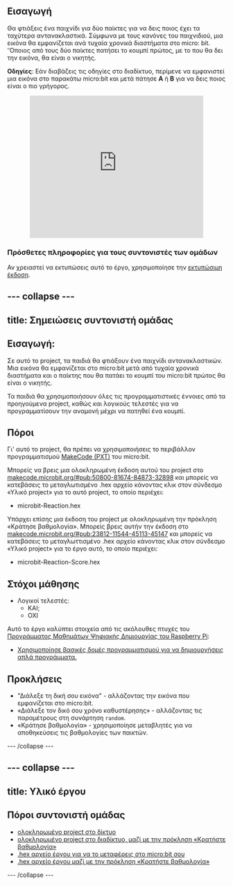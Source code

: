 ## Εισαγωγή

Θα φτιάξεις ένα παιχνίδι για δύο παίκτες για να δεις ποιος έχει τα ταχύτερα αντανακλαστικά. Σύμφωνα με τους κανόνες του παιχνιδιού, μια εικόνα θα εμφανίζεται ανά τυχαία χρονικά διαστήματα στο micro: bit. 'Όποιος από τους δύο παίκτες πατήσει το κουμπί πρώτος, με το που θα δει την εικόνα, θα είναι ο νικητής.

**Οδηγίες**: Εάν διαβάζεις τις οδηγίες στο διαδίκτυο, περίμενε να εμφανιστεί μια εικόνα στο παρακάτω micro:bit και μετά πάτησε **Α** ή **Β** για να δεις ποιος είναι ο πιο γρήγορος.

<div class="trinket" style="width:400px;margin: 0 auto;">
<div style="position:relative;height:0;padding-bottom:81.97%;overflow:hidden;"><iframe style="position:absolute;top:0;left:0;width:100%;height:100%;" src="https://makecode.microbit.org/---run?id=_RAu6KxHvEXMp" allowfullscreen="allowfullscreen" sandbox="allow-popups allow-scripts allow-same-origin" frameborder="0"></iframe></div>
</div>

### Πρόσθετες πληροφορίες για τους συντονιστές των ομάδων

Αν χρειαστεί να εκτυπώσεις αυτό το έργο, χρησιμοποίησε την [εκτυπώσιμη έκδοση](https://projects.raspberrypi.org/en/projects/reaction/print).

## \--- collapse \---

## title: Σημειώσεις συντονιστή ομάδας

## Εισαγωγή:

Σε αυτό το project, τα παιδιά θα φτιάξουν ένα παιχνίδι αντανακλαστικών. Μια εικόνα θα εμφανίζεται στο micro:bit μετά από τυχαία χρονικά διαστήματα και ο παίκτης που θα πατάει το κουμπί του micro:bit πρώτος θα είναι ο νικητής.

Τα παιδιά θα χρησιμοποιήσουν όλες τις προγραμματιστικές έννοιες από τα προηγούμενα project, καθώς και λογικούς τελεστές για να προγραμματίσουν την αναμονή μέχρι να πατηθεί ένα κουμπί.

## Πόροι

Γι' αυτό το project, θα πρέπει να χρησιμοποιήσεις το περιβάλλον προγραμματισμού [MakeCode (PXT)](http://jumpto.cc/pxt-new) του micro:bit.

Μπορείς να βρεις μια ολοκληρωμένη έκδοση αυτού του project στο [makecode.microbit.org/#pub:50800-81674-84873-32898](https://makecode.microbit.org/#pub:50800-81674-84873-32898) και μπορείς να κατεβάσεις το μεταγλωτισμένο .hex αρχείο κάνοντας κλικ στον σύνδεσμο «Υλικό project» για το αυτό project, το οποίο περιέχει:

+ microbit-Reaction.hex

Υπάρχει επίσης μια έκδοση του project με ολοκληρωμένη την πρόκληση «Κράτησε βαθμολογία». Μπορείς βρεις αυτήν την έκδοση στο [makecode.microbit.org/#pub:23812-11544-45113-45147](https://makecode.microbit.org/#pub:23812-11544-45113-45147) και μπορείς να κατεβάσεις το μεταγλωττισμένο .hex αρχείο κάνοντας κλικ στον σύνδεσμο «Υλικό project» για το έργο αυτό, το οποίο περιέχει:

+ microbit-Reaction-Score.hex

## Στόχοι μάθησης

+ Λογικοί τελεστές: 
    + ΚΑΙ;
    + ΟΧΙ

Αυτό το έργο καλύπτει στοιχεία από τις ακόλουθες πτυχές του [Προγράμματος Μαθημάτων Ψηφιακής Δημιουργίας του Raspberry Pi](http://rpf.io/curriculum):

+ [Χρησιμοποίησε βασικές δομές προγραμματισμού για να δημιουργήσεις απλά προγράμματα.](https://www.raspberrypi.org/curriculum/programming/creator)

## Προκλήσεις

+ "Διάλεξε τη δική σου εικόνα" - αλλάζοντας την εικόνα που εμφανίζεται στο micro:bit. 
+ «Διάλεξε τον δικό σου χρόνο καθυστέρησης» - αλλάζοντας τις παραμέτρους στη συνάρτηση `random`.
+ «Κράτησε βαθμολογία» - χρησιμοποίησε μεταβλητές για να αποθηκεύσεις τις βαθμολογίες των παικτών.

\--- /collapse \---

## \--- collapse \---

## title: Υλικό έργου

## Πόροι συντονιστή ομάδας

+ [ολοκληρωμένο project στο δίκτυο](https://makecode.microbit.org/#pub:50800-81674-84873-32898)
+ [ολοκληρωμένο project στο διαδίκτυο, μαζί με την πρόκληση «Κρατήστε βαθμολογία»](https://makecode.microbit.org/#pub:23812-11544-45113-45147)
+ [.hex αρχείο έργου για να το μεταφέρεις στο micro:bit σου](resources/microbit-Reaction.hex)
+ [.hex αρχείο έργου μαζί με την πρόκληση «Κρατήστε βαθμολογία»](resources/microbit-Reaction-Score.hex)

\--- /collapse \---